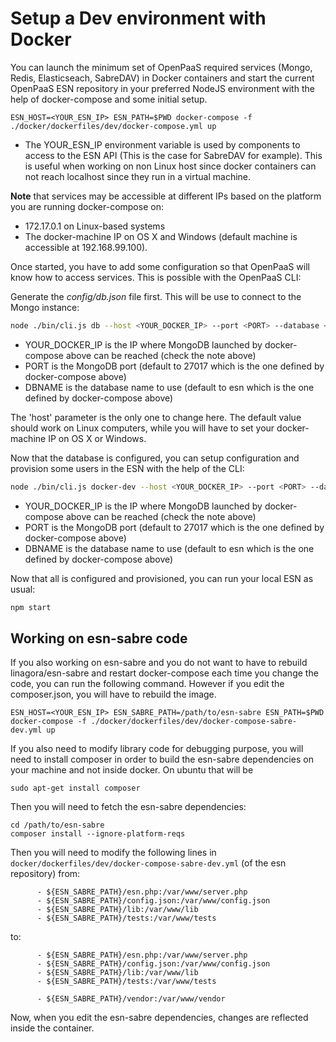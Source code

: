 # Setup a Dev environment with Docker

You can launch the minimum set of OpenPaaS required services (Mongo, Redis, Elasticseach, SabreDAV) in Docker containers
and start the current OpenPaaS ESN repository in your preferred NodeJS environment with the help of docker-compose and some initial setup.

```
ESN_HOST=<YOUR_ESN_IP> ESN_PATH=$PWD docker-compose -f ./docker/dockerfiles/dev/docker-compose.yml up
```

- The YOUR_ESN_IP environment variable is used by components to access to the ESN API (This is the case for SabreDAV for example).
This is useful when working on non Linux host since docker containers can not reach localhost since they run in a virtual machine.

**Note** that services may be accessible at different IPs based on the platform you are running docker-compose on:

- 172.17.0.1 on Linux-based systems
- The docker-machine IP on OS X and Windows (default machine is accessible at 192.168.99.100).

Once started, you have to add some configuration so that OpenPaaS will know how to access services. This is possible with the OpenPaaS CLI:

Generate the *config/db.json* file first. This will be use to connect to the Mongo instance:

```bash
node ./bin/cli.js db --host <YOUR_DOCKER_IP> --port <PORT> --database <DBNAME>
```

- YOUR_DOCKER_IP is the IP where MongoDB launched by docker-compose above can be reached (check the note above)
- PORT is the MongoDB port (default to 27017 which is the one defined by docker-compose above)
- DBNAME is the database name to use (default to esn which is the one defined by docker-compose above)

The 'host' parameter is the only one to change here. The default value should work on Linux computers, while you will have to set your docker-machine IP on OS X or Windows.

Now that the database is configured, you can setup configuration and provision some users in the ESN with the help of the CLI:


```bash
node ./bin/cli.js docker-dev --host <YOUR_DOCKER_IP> --port <PORT> --database <DBNAME>
```

- YOUR_DOCKER_IP is the IP where MongoDB launched by docker-compose above can be reached (check the note above)
- PORT is the MongoDB port (default to 27017 which is the one defined by docker-compose above)
- DBNAME is the database name to use (default to esn which is the one defined by docker-compose above)

Now that all is configured and provisioned, you can run your local ESN as usual:

 ```bash
 npm start
 ```

## Working on esn-sabre code

If you also working on esn-sabre and you do not want to have to rebuild linagora/esn-sabre and restart docker-compose each time you change
the code, you can run the following command. However if you edit the composer.json, you will have to rebuild the image.

```
ESN_HOST=<YOUR_ESN_IP> ESN_SABRE_PATH=/path/to/esn-sabre ESN_PATH=$PWD docker-compose -f ./docker/dockerfiles/dev/docker-compose-sabre-dev.yml up
```

If you also need to modify library code for debugging purpose, you will need to install composer in order to build the esn-sabre dependencies on your machine and not inside docker. On ubuntu that will be

```
sudo apt-get install composer
```

Then you will need to fetch the esn-sabre dependencies:
```
cd /path/to/esn-sabre
composer install --ignore-platform-reqs
```

Then you will need to modify the following lines in `docker/dockerfiles/dev/docker-compose-sabre-dev.yml` (of the esn repository) from:

```
      - ${ESN_SABRE_PATH}/esn.php:/var/www/server.php
      - ${ESN_SABRE_PATH}/config.json:/var/www/config.json
      - ${ESN_SABRE_PATH}/lib:/var/www/lib
      - ${ESN_SABRE_PATH}/tests:/var/www/tests
```

to:

```
      - ${ESN_SABRE_PATH}/esn.php:/var/www/server.php
      - ${ESN_SABRE_PATH}/config.json:/var/www/config.json
      - ${ESN_SABRE_PATH}/lib:/var/www/lib
      - ${ESN_SABRE_PATH}/tests:/var/www/tests

      - ${ESN_SABRE_PATH}/vendor:/var/www/vendor
```

Now, when you edit the esn-sabre dependencies, changes are reflected inside the container.
